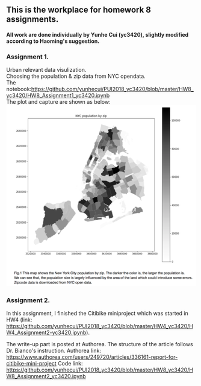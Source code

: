 ## This is the workplace for homework 8 assignments.
#### All work are done individually by Yunhe Cui (yc3420), slightly modified according to Haoming's suggestion.
### Assignment 1.  
Urban relevant data visulization.  
Choosing the population & zip data from NYC opendata.  
The notebook:https://github.com/yunhecui/PUI2018_yc3420/blob/master/HW8_yc3420/HW8_Assignment1_yc3420.ipynb  
The plot and capture are shown as below:
![plot](yc3420_HW8-1.png)
  
### Assignment 2.  
In this assignment, I finished the Citibike miniproject which was started in HW4 (link: https://github.com/yunhecui/PUI2018_yc3420/blob/master/HW4_yc3420/HW4_Assignment2-yc3420.ipynb).

The write-up part is posted at Authorea. The structure of the article follows Dr. Bianco's instruction. 
Authorea link: https://www.authorea.com/users/249720/articles/336161-report-for-citibike-mini-project
Code link: https://github.com/yunhecui/PUI2018_yc3420/blob/master/HW8_yc3420/HW8_Assignment2_yc3420.ipynb
